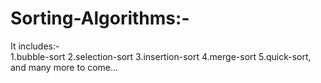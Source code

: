 # Sorting-Algorithms:-

It includes:-   
    1.bubble-sort
    2.selection-sort
    3.insertion-sort
    4.merge-sort
    5.quick-sort,
        and many more to come...
